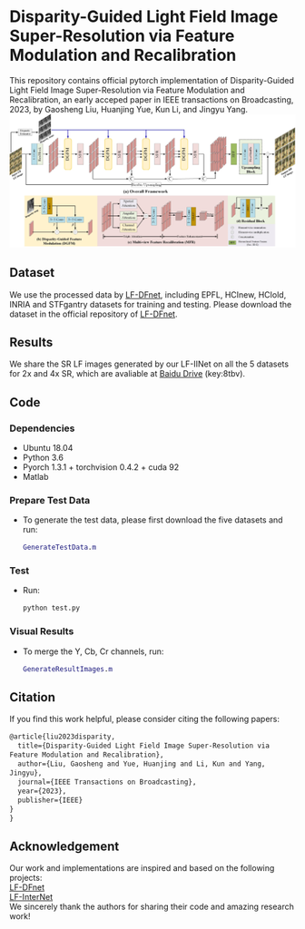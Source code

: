 # Disparity-Guided Light Field Image Super-Resolution via Feature Modulation and Recalibration

This repository contains official pytorch implementation of Disparity-Guided Light Field Image Super-Resolution via Feature Modulation and Recalibration, an early acceped paper in IEEE transactions on Broadcasting, 2023, by Gaosheng Liu, Huanjing Yue, Kun Li, and Jingyu Yang.
![Network](https://github.com/GaoshengLiu/LF-DGNet/blob/main/fig/network.jpg)  

## Dataset
We use the processed data by [LF-DFnet](https://ieeexplore.ieee.org/stamp/stamp.jsp?tp=&arnumber=9286855), including EPFL, HCInew, HCIold, INRIA and STFgantry datasets for training and testing. Please download the dataset in the official repository of [LF-DFnet](https://github.com/YingqianWang/LF-DFnet).
## Results
We share the SR LF images generated by our LF-IINet on all the 5 datasets for 2x and 4x SR, which are avaliable at [Baidu Drive](https://pan.baidu.com/s/1lBA3zC76bqp1m51pbIXC2w) (key:8tbv). 
## Code
### Dependencies
* Ubuntu 18.04
* Python 3.6
* Pyorch 1.3.1 + torchvision 0.4.2 + cuda 92
* Matlab
### Prepare Test Data
* To generate the test data, please first download the five datasets and run:
  ```matlab
  GenerateTestData.m
### Test
* Run:
  ```python
  python test.py
### Visual Results
* To merge the Y, Cb, Cr channels, run:
  ```matlab
  GenerateResultImages.m
## Citation
If you find this work helpful, please consider citing the following papers:<br> 
```Citation
@article{liu2023disparity,
  title={Disparity-Guided Light Field Image Super-Resolution via Feature Modulation and Recalibration},
  author={Liu, Gaosheng and Yue, Huanjing and Li, Kun and Yang, Jingyu},
  journal={IEEE Transactions on Broadcasting},
  year={2023},
  publisher={IEEE}
}
}
```
## Acknowledgement
Our work and implementations are inspired and based on the following projects: <br> 
[LF-DFnet](https://github.com/YingqianWang/LF-DFnet)<br> 
[LF-InterNet](https://github.com/YingqianWang/LF-InterNet)<br> 
We sincerely thank the authors for sharing their code and amazing research work!


